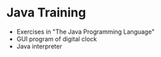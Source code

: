 Java Training
=============

<ul>
  <li>Exercises in "The Java Programming Language"</li>
  <li>GUI program of digital clock</li>
  <li>Java interpreter</li>
</ul>
